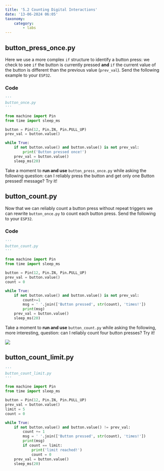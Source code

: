 ```yaml
---
title: '5.2 Counting Digital Interactions'
date: '13-06-2024 06:05'
taxonomy:
    category:
        - labs
---
```


## button_press_once.py

Here we use a more complex `if` structure to identify a button press: we check to see `if` the button is currently pressed **and** `if` the current value of the button is different than the previous value (`prev_val`). Send the following example to your `ESP32`.

### Code

```python
'''
button_once.py
'''

from machine import Pin
from time import sleep_ms

button = Pin(12, Pin.IN, Pin.PULL_UP)
prev_val = button.value()

while True:
    if not button.value() and button.value() is not prev_val:
        print('Button pressed once!')
    prev_val = button.value()
    sleep_ms(20)

```

Take a moment to **run and use** `button_press_once.py` while asking the following question: can I reliably press the button and get only one Button pressed! message? Try it!


## button_count.py

Now that we can reliably count a button press without repeat triggers we can rewrite `button_once.py` to count each button press. Send the following to your `ESP32`.

### Code

```python
'''
button_count.py
'''

from machine import Pin
from time import sleep_ms

button = Pin(12, Pin.IN, Pin.PULL_UP)
prev_val = button.value()
count = 0

while True:
    if not button.value() and button.value() is not prev_val:
        count+=1
        msg = ' '.join(['Button pressed', str(count), 'times!'])
        print(msg)
    prev_val = button.value()
    sleep_ms(20)

```

Take a moment to **run and use** `button_count.py` while asking the following, more interesting, question: can I reliably count four button presses? Try it!

![]({{site.url}}/assets/imgs/button_counter_working.png)


## button_count_limit.py

```python
'''
button_count_limit.py
'''

from machine import Pin
from time import sleep_ms

button = Pin(12, Pin.IN, Pin.PULL_UP)
prev_val = button.value()
limit = 5
count = 0

while True:
    if not button.value() and button.value() != prev_val:
        count += 1
        msg = ' '.join(['Button pressed', str(count), 'times!'])
        print(msg)
        if count == limit:
            print('limit reached!')
            count = 0
    prev_val = button.value()
    sleep_ms(20)

```
